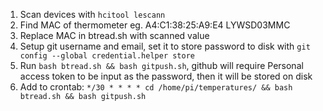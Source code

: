 1. Scan devices with ```hcitool lescann```
1. Find MAC of thermometer eg. A4:C1:38:25:A9:E4 LYWSD03MMC
1. Replace MAC in btread.sh with scanned value
1. Setup git username and email, set it to store password to disk with ```git config --global credential.helper store```
1. Run ```bash btread.sh && bash gitpush.sh```, github will require Personal access token to be input as the password, then it will be stored on disk
1. Add to crontab: ```*/30 * * * * cd /home/pi/temperatures/ && bash btread.sh && bash gitpush.sh```
